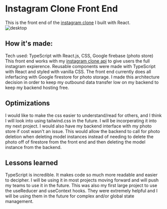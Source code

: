 # Instagram Clone Front End
This is the front end of the [instagram clone](https://chrismenke45.github.io/instagram-clone-client) I built with React.
<br />
![desktop](https://user-images.githubusercontent.com/86500980/226732356-9a93c9bb-ad56-4168-964f-ba982706ce05.png)

## How it's made:
Tech used: TypeScript with React.js, CSS, Google firebase (photo store)
<br />
This front end works with my [instagram clone api](https://github.com/chrismenke45/instagram-clone-api) to give users the full instagram expierence. Reusable components were made with TypeScript with React and styled with vanilla CSS.  The front end currently does all inferfacing with Google firestore for photo storage. I made this architecture decision in order to keep my outbound data transfer low on my backend to keep my backend hosting free.
## Optimizations
 I would like to make the css easier to understand/read for others, and I think I will look into using tailwind.css in the future. I will be incorperating it into my next project. I would also have my backend interface with my photo store if cost wasn't an issue. This would allow the backend to call for photo deletion when deleting model instances instead of needing to delete the photo off of firestore from the front end and then deleting the model instance from the backend.
 ## Lessons learned
 TypeScript is incredible. It makes code so much more readable and easier to decipher. I will be using it in most projects moving forward and will push my teams to use it in the future. This was also my first large project to use the useReducer and useContext hooks. They were extremely helpful and I will be using them in the future for complex and/or global state management.
 


